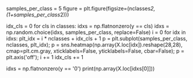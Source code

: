 samples_per_class = 5
figure = plt.figure(figsize=(nclasses*2,(1+samples_per_class*2)))

idx_cls = 0
for cls in classes:
  idxs = np.flatnonzero(y == cls)
  idxs = np.random.choice(idxs, samples_per_class, replace=False)
  i = 0
  for idx in idxs:
    plt_idx = i * nclasses + idx_cls + 1
    p = plt.subplot(samples_per_class, nclasses, plt_idx);
    p = sns.heatmap(np.array(X.loc[idx]).reshape(28,28), cmap=plt.cm.gray, 
             xticklabels=False, yticklabels=False, cbar=False);
    p = plt.axis('off');
    i += 1
  idx_cls += 1

idxs = np.flatnonzero(y == '0')
print(np.array(X.loc[idxs[0]]))
